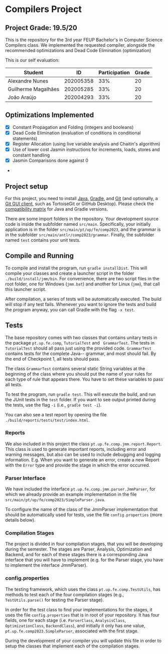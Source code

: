 # Compilers Project

## Project Grade: 19.5/20

This is the repository for the 3rd year FEUP Bachelor's in Computer Science Compilers class. We implemented the requested compiler, alongside the recommended optimizations and Dead Code Elimination (optimization)

This is our self evaluation:

| Student             | ID        | Participation | Grade |
|---------------------|-----------|---------------|-------|
| Alexandre Nunes     | 202005358 | 33%           | 20    |
| Guilherme Magalhães | 202005285 | 33%           | 20    |
| João Araújo         | 202004293 | 33%           | 20    |

## Optimizations Implemented
- [x] Constant Propagation and Folding (integers and booleans)
- [x] Dead Code Elimination (evaluation of conditions in conditional statements)
- [x] Register Allocation (using live variable analysis and Chaitin's algorithm)
- [x] Use of lower cost Jasmin instructions for increments, loads, stores and constant handling
- [x] Jasmin Comparisons done against 0
- 
## Project setup
For this project, you need to install [Java](https://jdk.java.net/), [Gradle](https://gradle.org/install/), and [Git](https://git-scm.com/downloads/) (and optionally, a [Git GUI client](https://git-scm.com/downloads/guis), such as TortoiseGit or GitHub Desktop). Please check the [compatibility matrix](https://docs.gradle.org/current/userguide/compatibility.html) for Java and Gradle versions.

There are some import folders in the repository. Your development source code is inside the subfolder named ``src/main``. Specifically, your initially application is in the folder ``src/main/pt/up/fe/comp2023``, and the grammar is in the subfolder ``src/main/antlr/comp2023/grammar``. Finally, the subfolder named ``test`` contains your unit tests.

## Compile and Running

To compile and install the program, run ``gradle installDist``. This will compile your classes and create a launcher script in the folder ``./build/install/jmm/bin``. For convenience, there are two script files in the root folder, one for Windows (``jmm.bat``) and another for Linux (``jmm``), that call this launcher script.

After compilation, a series of tests will be automatically executed. The build will stop if any test fails. Whenever you want to ignore the tests and build the program anyway, you can call Gradle with the flag ``-x test``.


## Tests

The base repository comes with two classes that contains unitary tests in the package ``pt.up.fe.comp``, ``TutorialTest`` and `` GrammarTest``. The tests in ``TutorialTest`` should all pass just using the provided code. ``GrammarTest`` contains tests for the complete Java-- grammar, and most should fail. By the end of Checkpoint 1, all tests should pass.

The class ``GrammarTest`` contains several static String variables at the beginning of the class where you should put the name of your rules for each type of rule that appears there. You have to set these variables to pass all tests.

To test the program, run ``gradle test``. This will execute the build, and run the JUnit tests in the ``test`` folder. If you want to see output printed during the tests, use the flag ``-i`` (i.e., ``gradle test -i``).

You can also see a test report by opening the file ``./build/reports/tests/test/index.html``.


### Reports
We also included in this project the class ``pt.up.fe.comp.jmm.report.Report``. This class is used to generate important reports, including error and warning messages, but also can be used to include debugging and logging information. E.g. When you want to generate an error, create a new Report with the ``Error`` type and provide the stage in which the error occurred.

### Parser Interface

We have included the interface ``pt.up.fe.comp.jmm.parser.JmmParser``, for which we already provide an example implementation in the file ``src/main/pt/up/fe/comp2023/SimpleParser.java``.

To configure the name of the class of the JmmParser implementation that should be automatically used for tests, use the file ``config.properties`` (more details below).

### Compilation Stages

The project is divided in four compilation stages, that you will be developing during the semester. The stages are Parser, Analysis, Optimization and Backend, and for each of these stages there is a corresponding Java interface that you will have to implement (e.g. for the Parser stage, you have to implement the interface JmmParser).


### config.properties

The testing framework, which uses the class ``pt.up.fe.comp.TestUtils``, has methods to test each of the four compilation stages (e.g., ``TestUtils.parse()`` for testing the Parser stage).

In order for the test class to find your implementations for the stages, it uses the file ``config.properties`` that is in root of your repository. It has four fields, one for each stage (i.e. ``ParserClass``, ``AnalysisClass``, ``OptimizationClass``, ``BackendClass``), and initially it only has one value, ``pt.up.fe.comp2023.SimpleParser``, associated with the first stage.

During the development of your compiler you will update this file in order to setup the classes that implement each of the compilation stages.
